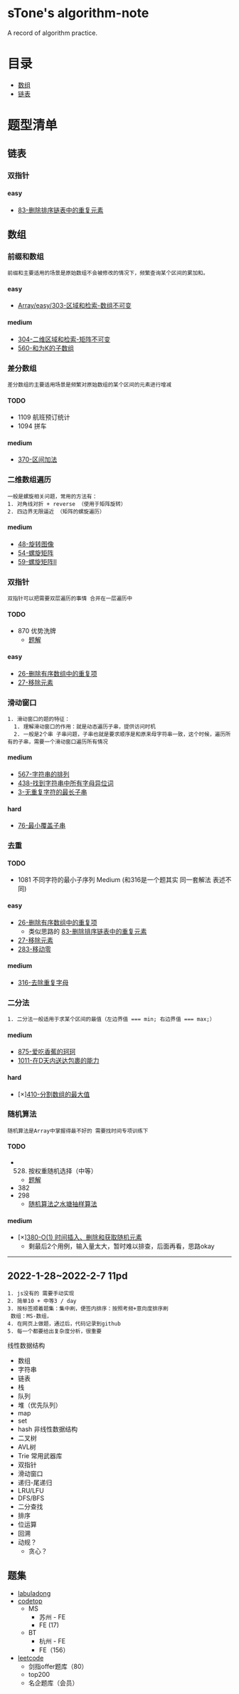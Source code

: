 # sTone's algorithm-note
A record of algorithm practice.

# 目录
- [数组](#数组)
- [链表](#链表)

# 题型清单
## 链表
### 双指针
#### easy
- [83-删除排序链表中的重复元素](Linked-list/easy/83-删除排序链表中的重复元素/83-deleteDuplicates.js)
## 数组
### 前缀和数组
```
前缀和主要适用的场景是原始数组不会被修改的情况下，频繁查询某个区间的累加和。
```
#### easy
- [Array/easy/303-区域和检索-数组不可变](Array/easy/303-区域和检索-数组不可变/303-NumArray.js)
#### medium
- [304-二维区域和检索-矩阵不可变](Array/medium/304-二维区域和检索-矩阵不可变/304-NumMatrix.js)
- [560-和为K的子数组](Array/medium/560-和为K的子数组/560-subarraySum.js)
### 差分数组
```
差分数组的主要适用场景是频繁对原始数组的某个区间的元素进行增减
```
#### TODO
- 1109 航班预订统计
- 1094 拼车
#### medium
- [370-区间加法](Array/medium/370-区间加法/370-getModifiedArray.js)

### 二维数组遍历
```
一般是螺旋相关问题，常用的方法有：
1. 对角线对折 + reverse （使用于矩阵旋转）
2. 四边界无限逼近 （矩阵的螺旋遍历）
```
#### medium
- [48-旋转图像](Array/medium/48-旋转图像/48-rotate.js)
- [54-螺旋矩阵](Array/medium/54-螺旋矩阵/54-spiralOrder.js)
- [59-螺旋矩阵II](Array/medium/59-螺旋矩阵II/59-generateMatrix.js)


### 双指针
```
双指针可以把需要双层遍历的事情 合并在一层遍历中
```
#### TODO
- 870 优势洗牌
  - [题解](https://mp.weixin.qq.com/s?__biz=MzAxODQxMDM0Mw==&mid=2247491139&idx=1&sn=10cb35e0056ac8f8c540fccd0156f333&scene=21#wechat_redirect)
#### easy
- [26-删除有序数组中的重复项](Array/easy/26-删除有序数组中的重复项/26-removeDuplicates.js)
- [27-移除元素](Array/easy/27-移除元素/27-removeElement.js)
### 滑动窗口
```
1. 滑动窗口的题的特征： 
  1. 理解滑动窗口的作用：就是动态遍历子串，提供访问时机
  2. 一般是2个串 子串问题，子串也就是要求顺序是和原来母字符串一致，这个时候，遍历所有的子串，需要一个滑动窗口遍历所有情况
```
#### medium
- [567-字符串的排列](Array/medium/567-字符串的排列/567-checkInclusion.js)
- [438-找到字符串中所有字母异位词](Array/medium/438-找到字符串中所有字母异位词/438-findAnagrams.js)
- [3-无重复字符的最长子串](Array/medium/3-无重复字符的最长子串/3-lengthOfLongestSubstring.js)
#### hard
- [76-最小覆盖子串](Array/hard/76-最小覆盖子串/76-minWindow.js)

### 去重
#### TODO
- 1081 不同字符的最小子序列 Medium (和316是一个题其实 同一套解法 表述不同)
#### easy
- [26-删除有序数组中的重复项](Array/easy/26-删除有序数组中的重复项/26-removeDuplicates.js)
  - 类似思路的 [83-删除排序链表中的重复元素](Linked-list/easy/83-删除排序链表中的重复元素/83-deleteDuplicates.js)
- [27-移除元素](Array/easy/27-移除元素/27-removeElement.js)
- [283-移动零](Array/easy/283-移动零/283-moveZeroes.js)
#### medium 
- [316-去除重复字母](Array/medium/316-去除重复字母/316-removeDuplicateLetters.js)
### 二分法
```
1. 二分法一般适用于求某个区间的最值（左边界值 === min; 右边界值 === max;）
```
#### medium
- [875-爱吃香蕉的珂珂](Array/medium/875-爱吃香蕉的珂珂/875-minEatingSpeed.js)
- [1011-在D天内送达包裹的能力](Array/medium/1011-在D天内送达包裹的能力/1011-shipWithinDays.js)
#### hard
- [×][410-分割数组的最大值](Array/hard/[×]410-分割数组的最大值/410-splitArray.js)

### 随机算法
```
随机算法是Array中掌握得最不好的 需要找时间专项训练下
```
#### TODO
- 528. 按权重随机选择（中等）
  - [题解](https://mp.weixin.qq.com/s?__biz=MzAxODQxMDM0Mw==&mid=2247492884&idx=1&sn=e9583238c67e417df41feaa4ed62871d&scene=21#wechat_redirect)
- 382
- 298
  - [随机算法之水塘抽样算法](https://mp.weixin.qq.com/s?__biz=MzAxODQxMDM0Mw==&mid=2247484974&idx=1&sn=795a33c338d4a5bd8d265bc7f9f63c03&chksm=9bd7f826aca07130e303d3d6f5c901b8aa00f9c3d02ffc26d45b56f1d36b538990c9eebd06a8&scene=21#wechat_redirect)
#### medium
- [×][380-O(1) 时间插入、删除和获取随机元素](Array/medium/380-O(1)时间插入、删除和获取随机元素/380-RandomizedSet.js)
  - 剩最后2个用例，输入量太大，暂时难以排查，后面再看，思路okay

---

## 2022-1-28~2022-2-7 11pd
```
1. js没有的 需要手动实现
2. 简单10 + 中等3 / day
3. 按标签顺着题集：集中刷，便签内排序：按照考频+意向度排序刷
 数组：MS-数组，
4. 在网页上做题，通过后，代码记录到github
5. 每一个都要给出复杂度分析，很重要
```
线性数据结构
- 数组
- 字符串
- 链表
- 栈
- 队列
- 堆（优先队列）
- map
- set
- hash
非线性数据结构
- 二叉树
- AVL树
- Trie
常用武器库
- 双指针
- 滑动窗口
- 递归-尾递归
- LRU/LFU
- DFS/BFS
- 二分查找
- 排序
- 位运算
- 回溯
- 动规？
  - 贪心？


## 题集
- [labuladong](https://mp.weixin.qq.com/s/ir1Hk06HcT8W_qz0MtyONA)
- [codetop](https://codetop.cc/home)
  - MS
    - 苏州 - FE
    - FE (17)
  - BT
    - 杭州 - FE
    - FE（156）
- [leetcode](https://leetcode-cn.com/problemset/all/)
  - 剑指offer题库（80）
  - top200
  - 名企题库（会员）